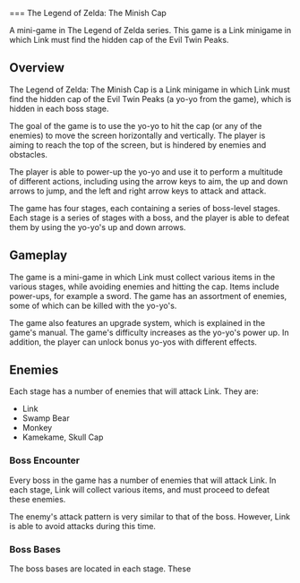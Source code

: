 
===
The Legend of Zelda: The Minish Cap

A mini-game in The Legend of Zelda series. This game is a Link minigame in which Link must find the hidden cap of the Evil Twin Peaks.

## Overview

The Legend of Zelda: The Minish Cap is a Link minigame in which Link must find the hidden cap of the Evil Twin Peaks (a yo-yo from the game), which is hidden in each boss stage.

The goal of the game is to use the yo-yo to hit the cap (or any of the enemies) to move the screen horizontally and vertically. The player is aiming to reach the top of the screen, but is hindered by enemies and obstacles.

The player is able to power-up the yo-yo and use it to perform a multitude of different actions, including using the arrow keys to aim, the up and down arrows to jump, and the left and right arrow keys to attack and attack.

The game has four stages, each containing a series of boss-level stages. Each stage is a series of stages with a boss, and the player is able to defeat them by using the yo-yo's up and down arrows.

## Gameplay

The game is a mini-game in which Link must collect various items in the various stages, while avoiding enemies and hitting the cap. Items include power-ups, for example a sword. The game has an assortment of enemies, some of which can be killed with the yo-yo's.

The game also features an upgrade system, which is explained in the game's manual. The game's difficulty increases as the yo-yo's power up. In addition, the player can unlock bonus yo-yos with different effects.

## Enemies

Each stage has a number of enemies that will attack Link. They are:

*   Link
*   Swamp Bear
*   Monkey
*   Kamekame, Skull Cap

### Boss Encounter

Every boss in the game has a number of enemies that will attack Link. In each stage, Link will collect various items, and must proceed to defeat these enemies.

The enemy's attack pattern is very similar to that of the boss. However, Link is able to avoid attacks during this time.

### Boss Bases

The boss bases are located in each stage. These
